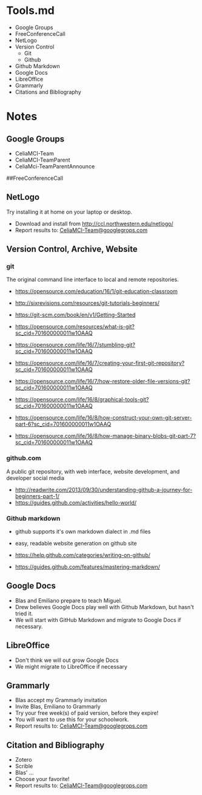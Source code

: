 # Tools.md
* Google Groups
* FreeConferenceCall
* NetLogo
* Version Control
  * Git
  * Github
* Github Markdown
* Google Docs
* LibreOffice
* Grammarly
* Citations and Bibliography

# Notes

## Google Groups
* CeliaMCI-Team
* CeliaMCI-TeamParent
* CeliaMci-TeamParentAnnounce

##FreeConferenceCall

## NetLogo
Try installing it at home on your laptop or desktop. 

* Download and install from http://ccl.northwestern.edu/netlogo/
* Report results to: CeliaMCI-Team@googlegrops.com

## Version Control, Archive, Website
### git
The original command line interface to local and remote repositories.
* https://opensource.com/education/16/1/git-education-classroom

* http://sixrevisions.com/resources/git-tutorials-beginners/
* https://git-scm.com/book/en/v1/Getting-Started

* https://opensource.com/resources/what-is-git?sc_cid=701600000011w1OAAQ
* https://opensource.com/life/16/7/stumbling-git?sc_cid=701600000011w1OAAQ
* https://opensource.com/life/16/7/creating-your-first-git-repository?sc_cid=701600000011w1OAAQ
* https://opensource.com/life/16/7/how-restore-older-file-versions-git?sc_cid=701600000011w1OAAQ
* https://opensource.com/life/16/8/graphical-tools-git?sc_cid=701600000011w1OAAQ
* https://opensource.com/life/16/8/how-construct-your-own-git-server-part-6?sc_cid=701600000011w1OAAQ
* https://opensource.com/life/16/8/how-manage-binary-blobs-git-part-7?sc_cid=701600000011w1OAAQ

### github.com
A public git repository, with web interface, website development, and developer social media
* http://readwrite.com/2013/09/30/understanding-github-a-journey-for-beginners-part-1/
* https://guides.github.com/activities/hello-world/

### Github markdown
* github supports it's own markdown dialect in .md files
* easy, readable website generation on github site

* https://help.github.com/categories/writing-on-github/
* https://guides.github.com/features/mastering-markdown/

## Google Docs
* Blas and Emiliano prepare to teach Miguel.
* Drew believes Google Docs play well with Github Markdown, but hasn't tried it.
* We will start with GitHub Markdown and migrate to Google Docs if necessary.

## LibreOffice
* Don't think we will out grow Google Docs
* We might migrate to LibreOffice if necessary

## Grammarly
* Blas accept my Grammarly invitation 
* Invite Blas, Emiliano to Grammarly
* Try your free week(s) of paid version, before they expire!  
* You will want to use this for your schoolwork.
* Report results to: CeliaMCI-Team@googlegrops.com

## Citation and Bibliography
* Zotero
* Scrible
* Blas' ...
* Choose your favorite!
* Report results to: CeliaMCI-Team@googlegrops.com

